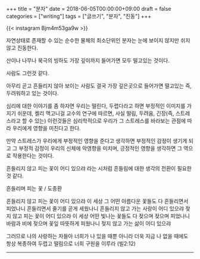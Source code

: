 +++
title = "분자"
date = 2018-06-05T00:00:00+09:00
draft = false
categories = ["writing"]
tags = ["글쓰기", "분자", "진동"]
+++

{{< instagram Bjm4m53ga9w >}}

자연상태로 존재할 수 있는 순수한 물체의 최소단위인 분자는 눈에 보이지 않지만 쉬지않고 진동한다.

산이나 나무나 북극의 빙하도 가장 깊이까지 들어가면 모두 떨고있는 것이다.

사람도 그런것 같다.

아무리 곧고 흔들리지 않아 보이는 사람도 결국 가장 깊은곳으로 들어가면 떨고있는 즉, 두려워하고 있는 것이다.

심리에 대한 이야기를 좀 하자면
우리는 떨린다, 두렵다라고 하면 부정적인 이미지를 가지기 쉬운데, 켈리 맥고니걸 교수의 연구에 따르면, 사실 떨림, 두려움, 긴장(즉, 스트레스라고 할 수 있는) 이런것들은 심리학적으로 우리가 그 스트레스를 바라보는 관점에 따라 우리에게 영향을 미친다고 한다.

만약 스트레스가 우리에게 부정적인 영향을 준다고 생각하면 부정적인 감정이 생기게 되고 그 부정적 감정이 우리의 신체에 악영향을 미치며, 긍정적인 영향을 생각하면 그 역으로 작용한다는 것이다.

흔들리지 않고 피는 꽃이 어디 있으랴 라는 시처럼 흔들림에 대한 생각의 전환이 필요한 것 같다.



흔들리며 피는 꽃 / 도종환

흔들리지 않고 피는 꽃이 어디 있으랴
이 세상 그 어떤 아름다운 꽃들도 
다 흔들리면서 피었나니 
흔들리면서 줄기를 곧게 세웠나니 
흔들리지 않고 가는 사랑이 어디 있으랴 
젖지 않고 피는 꽃이 어디 있으랴 
이 세상 어떤 빛나는 꽃들도 
다 젖으며 젖으며 피었나니 
바람과 비에 젖으며 꽃잎 따뜻하게 피웠나니 
젖지 않고 가는 삶이 어디 있으랴



그러므로 나의 사랑하는 자들아 너희가 나 있을 때뿐 아니라 더욱 지금 나 없을 때에도 항상 복종하여 두렵고 떨림으로 너희 구원을 이루라 (빌2:12)

---
